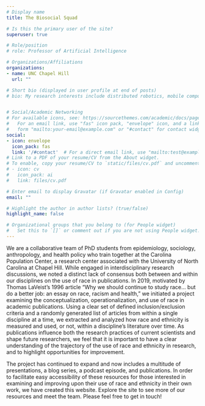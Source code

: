 ```yaml
---
# Display name
title: The Biosocial Squad

# Is this the primary user of the site?
superuser: true

# Role/position
# role: Professor of Artificial Intelligence

# Organizations/Affiliations
organizations:
- name: UNC Chapel Hill
  url: ""

# Short bio (displayed in user profile at end of posts)
# bio: My research interests include distributed robotics, mobile computing and programmable matter.


# Social/Academic Networking
# For available icons, see: https://sourcethemes.com/academic/docs/page-builder/#icons
#   For an email link, use "fas" icon pack, "envelope" icon, and a link in the
#   form "mailto:your-email@example.com" or "#contact" for contact widget.
social:
- icon: envelope
  icon_pack: fas
  link: '/#contact'  # For a direct email link, use "mailto:test@example.org".
# Link to a PDF of your resume/CV from the About widget.
# To enable, copy your resume/CV to `static/files/cv.pdf` and uncomment the lines below.
# - icon: cv
#   icon_pack: ai
#   link: files/cv.pdf

# Enter email to display Gravatar (if Gravatar enabled in Config)
email: ""

# Highlight the author in author lists? (true/false)
highlight_name: false

# Organizational groups that you belong to (for People widget)
#   Set this to `[]` or comment out if you are not using People widget.
---
```


We are a collaborative team of PhD students from epidemiology, sociology, anthropology, and health policy who train together at the Carolina Population Center, a research center associated with the University of North Carolina at Chapel Hill. While engaged in interdisciplinary research discussions, we noted a distinct lack of consensus both between and within our disciplines on the use of race in publications. In 2019, motivated by Thomas LaVeist’s 1996 article “Why we should continue to study race… but do a better job: an essay on race, racism and health,” we initiated a project examining the conceptualization, operationalization, and use of race in academic publications. Using a clear set of defined inclusion/exclusion criteria and a randomly generated list of articles from within a single discipline at a time, we extracted and analyzed how race and ethnicity is measured and used, or not, within a discipline’s literature over time. As publications influence both the research practices of current scientists and shape future researchers, we feel that it is important to have a clear understanding of the trajectory of the use of race and ethnicity in research, and to highlight opportunities for improvement.

The project has continued to expand and now includes a multitude of presentations, a blog series, a podcast episode, and publications. In order to facilitate easy accessibility of these resources for those interested in examining and improving upon their use of race and ethnicity in their own work, we have created this website. Explore the site to see more of our resources and meet the team. Please feel free to get in touch! 
